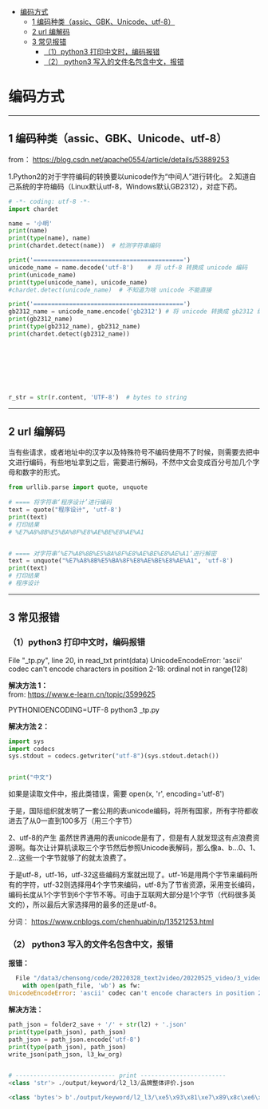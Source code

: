 
- [编码方式](#编码方式)
  - [1 编码种类（assic、GBK、Unicode、utf-8）](#1-编码种类assicgbkunicodeutf-8)
  - [2 url 编解码](#2-url-编解码)
  - [3 常见报错](#3-常见报错)
    - [（1）python3 打印中文时，编码报错](#1python3-打印中文时编码报错)
    - [（2） python3 写入的文件名包含中文，报错](#2-python3-写入的文件名包含中文报错)


# 编码方式

---------------------------------------------------------

## 1 编码种类（assic、GBK、Unicode、utf-8）

from： https://blog.csdn.net/apache0554/article/details/53889253


1.Python2的对于字符编码的转换要以unicode作为“中间人”进行转化。
2.知道自己系统的字符编码（Linux默认utf-8，Windows默认GB2312），对症下药。
```python
# -*- coding: utf-8 -*-
import chardet

name = '小明'
print(name)
print(type(name), name)
print(chardet.detect(name))  # 检测字符串编码

print('==========================================')
unicode_name = name.decode('utf-8')    # 将 utf-8 转换成 unicode 编码
print(unicode_name)
print(type(unicode_name), unicode_name)
#chardet.detect(unicode_name)  # 不知道为啥 unicode 不能直接

print('==========================================')
gb2312_name = unicode_name.encode('gb2312') # 将 unicode 转换成 gb2312 编码
print(gb2312_name)
print(type(gb2312_name), gb2312_name)
print(chardet.detect(gb2312_name))








r_str = str(r.content, 'UTF-8')  # bytes to string


```





---------------------------------------------------------


## 2 url 编解码

当有些请求，或者地址中的汉字以及特殊符号不编码使用不了时候，则需要去把中文进行编码，有些地址拿到之后，需要进行解码，不然中文会变成百分号加几个字母和数字的形式。

```python
from urllib.parse import quote, unquote
 
# ==== 将字符串‘程序设计’进行编码
text = quote("程序设计", 'utf-8')
print(text)
# 打印结果
# %E7%A8%8B%E5%BA%8F%E8%AE%BE%E8%AE%A1


# ==== 对字符串‘%E7%A8%8B%E5%BA%8F%E8%AE%BE%E8%AE%A1’进行解密
text = unquote("%E7%A8%8B%E5%BA%8F%E8%AE%BE%E8%AE%A1", 'utf-8')
print(text)
# 打印结果
# 程序设计
```

---------------------------------------------------------

## 3 常见报错
### （1）python3 打印中文时，编码报错
  File "_tp.py", line 20, in read_txt
    print(data)
UnicodeEncodeError: 'ascii' codec can't encode characters in position 2-18: ordinal not in range(128)

**解决方法 1：**   
from: https://www.e-learn.cn/topic/3599625

PYTHONIOENCODING=UTF-8   python3 _tp.py 


**解决方法 2：**  
```python
import sys
import codecs
sys.stdout = codecs.getwriter("utf-8")(sys.stdout.detach())


print("中文")
```


如果是读取文件中，报此类错误，需要  open(x, 'r', encoding='utf-8')


于是，国际组织就发明了一套公用的表unicode编码，将所有国家，所有字符都收进去了从0一直到100多万（用三个字节）

2、utf-8的产生
虽然世界通用的表unicode是有了，但是有人就发现这有点浪费资源啊。每次让计算机读取三个字节然后参照Unicode表解码，那么像a、b...0、1、2...这些一个字节就够了的就太浪费了。

于是utf-8，utf-16，utf-32这些编码方案就出现了。utf-16是用两个字节来编码所有的字符，utf-32则选择用4个字节来编码，utf-8为了节省资源，采用变长编码，编码长度从1个字节到6个字节不等。可由于互联网大部分是1个字节（代码很多英文的），所以最后大家选择用的最多的还是utf-8。

分词： https://www.cnblogs.com/chenhuabin/p/13521253.html


### （2） python3 写入的文件名包含中文，报错

**报错：** 

```python
  File "/data3/chensong/code/20220328_text2video/20220525_video/3_video_label/0_by_carFunc_img/3_text/script/rw_file.py", line 44, in write_json
    with open(path_file, 'wb') as fw:
UnicodeEncodeError: 'ascii' codec can't encode characters in position 23-25: ordinal not in range(128)


```

**解决方法：**

```python
path_json = folder2_save + '/' + str(l2) + '.json'
print(type(path_json), path_json)
path_json = path_json.encode('utf-8')
print(type(path_json), path_json)
write_json(path_json, l3_kw_org)


# ---------------------------- print ------------------------
<class 'str'> ./output/keyword/l2_l3/品牌整体评价.json

<class 'bytes'> b'./output/keyword/l2_l3/\xe5\x93\x81\xe7\x89\x8c\xe6\x95\xb4\xe4\xbd\x93\xe8\xaf\x84\xe4\xbb\xb7.json'
```





